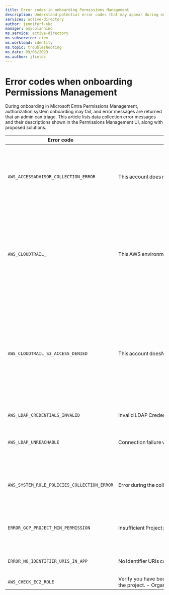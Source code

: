 ```yaml
---
title: Error codes in onboarding Permissions Management
description: Understand potential error codes that may appear during onboarding of Microsoft Entra Permissions Management
services: active-directory
author: jenniferf-skc
manager: amycolannino
ms.service: active-directory 
ms.subservice: ciem
ms.workload: identity
ms.topic: troubleshooting
ms.date: 09/06/2023
ms.author: jfields
---
```


# Error codes when onboarding Permissions Management

During onboarding in Microsoft Entra Permissions Management, authorization system onboarding may fail, and error messages are returned that an admin can triage. This article lists data collection error messages and their descriptions shown in the Permissions Management UI, along with proposed solutions.


<table>
<thead>
<tr>
<th>Error code</th>
<th>Description</th>
<th>Proposed solution</th>
</tr>
</thead>
<tbody>
<tr>
<td><code>AWS_ACCESSADVISOR_COLLECTION_ERROR</code></td>
<td>This account does not have permissions to view ```Service Last Accessed```.</td>
<td>Verify that you're signed in using Management Account credentials.
    - The AWS account must have a policy that has permissions to generate, get, list ```ServiceLastAccessDetails``` or equivalent permissions.
    - In the AWS Management Console, verify that Service Control Policies (SCPs) are enabled in your organization root.</td>
</tr>
<tr>
<td><code>AWS_CLOUDTRAIL_</code></td>
<td>This AWS environment does not have CloudTrail configured, or you do not have permissions to access CloudTrail.</td>
<td>CloudTrail is automatically created when an AWS account is created. You don't have permission to access CloudTrail. To access:
- Verify you're signed in using Management Account credentials.
- Enable CloudTrail as a trusted service in your AWS organization.
- The AWS account must have the CloudTrail managed policies ```AWSCloudTrail_FullAccess```, ```AWSCloudTrail_ReadOnlyAccess```, or have been granted equivalent permissions.``` </td>
</tr>
<tr>
<td><code>AWS_CLOUDTRAIL_S3_ACCESS_DENIED</code></td>
<td>This account doesN't have permissions to access SB3 Bucket CloudTrail logs.</td>
<td>Steps to try:
- Verify you're signed in using Management Account credentials.
- Enable CloudTrail as a trusted service in your AWS organization.
- The AWS account must have the CloudTrail managed policies ```AWSCloudTrail_FullAccess``` or have been granted equivalent permissions.
- For cross-account access, each account must have an IAM role with an access policy that grants access.
- CloudTrail must have the required permissions to deliver log files to S3 bucket and S3 bucket policies are updated to receive and store log files.</td>
</tr>
<tr>
<td><code>AWS_LDAP_CREDENTIALS_INVALID</code></td>
<td>Invalid LDAP Credentials.</td>
<td>Verify that the hard drive on your domain controller is not full.</td>
</tr>
<tr>
<td><code>AWS_LDAP_UNREACHABLE</code></td>
<td>Connection failure while trying to access LDAP service.</td>
<td>This issue is common with the AWS Managed Microsoft AD Connector used to enable LDAPS. Verify if the AD connector can communicate via TCP and UDP over the 88 (Kerberos) and 389 (LDAP) ports.</tr>
<tr>
<td><code>AWS_SYSTEM_ROLE_POLICIES_COLLECTION_ERROR</code></td>
<td>Error during the collection of System role policies.</td>
<td>If your system role policies include Service Control Policies (SCPS), verify you're signed in using Management Account credentials. The AWS account must have the required permissions to display the policies’ details and attached entities.</td>
</tr>
<tr>
<td><code>ERROR_GCP_PROJECT_MIN_PERMISSION</code></td>
<td>Insufficient Project permissions.</td>
<td>Verify you have been granted the correct IAM roles or roles with equivalent permissions that grant access to the project.
- Organization Admin, Security Admin, Project IAM Admin.</td>
<tr>
<td><code>ERROR_NO_IDENTIFIER_URIS_IN_APP</code></td>
<td>No Identifier URIs configured for app.</td>
<td>Verify the application configuration for the configured Identifier URI’s in the portal. Check the Entra ID application’s manifest file. </td>
<tr>
<tr>
<td><code>AWS_CHECK_EC2_ROLE</code></td>
<td>Verify you have been granted the correct IAM roles or roles with equivalent permissions that grant access to the project.
- Organization Admin, Security Admin, Project IAM Admin.</td>
<td></td>
</tr>